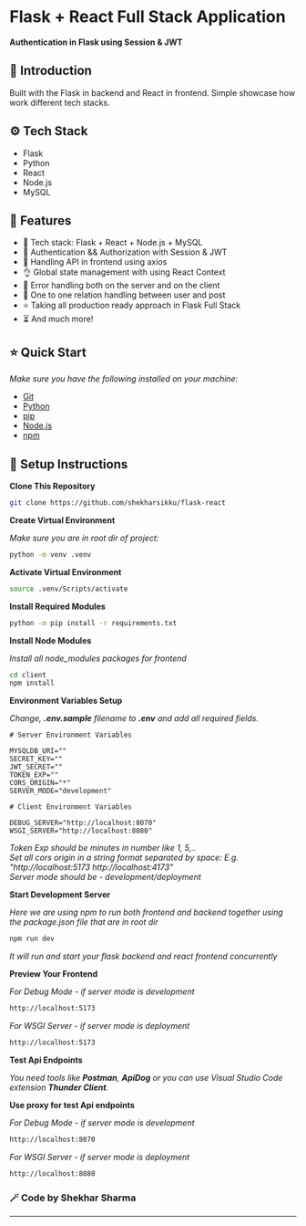 # Flask + React Full Stack Application

**Authentication in Flask using Session & JWT**

## 🌟 Introduction

Built with the Flask in backend and React in frontend. Simple showcase how work different tech stacks.

## ⚙️ Tech Stack

- Flask
- Python
- React
- Node.js
- MySQL

## 🔋 Features

- 🌟 Tech stack: Flask + React + Node.js + MySQL
- 🎃 Authentication && Authorization with Session & JWT
- 👾 Handling API in frontend using axios
- 👌 Global state management with using React Context
- 🐞 Error handling both on the server and on the client
- 👻 One to one relation handling between user and post
- ⭐ Taking all production ready approach in Flask Full Stack
- ⏳ And much more!

## ⭐ Quick Start

_Make sure you have the following installed on your machine:_

- [Git](https://git-scm.com/)
- [Python](https://www.python.org/)
- [pip](https://pypi.org/project/pip/)
- [Node.js](https://nodejs.org/en)
- [npm](https://www.npmjs.com/)

## 🚀 Setup Instructions

**Clone This Repository**

```bash
git clone https://github.com/shekharsikku/flask-react
```

**Create Virtual Environment**

_Make sure you are in root dir of project:_

```bash
python -m venv .venv
```

**Activate Virtual Environment**

```bash
source .venv/Scripts/activate
```

**Install Required Modules**

```bash
python -m pip install -r requirements.txt
```

**Install Node Modules**

_Install all node_modules packages for frontend_

```bash
cd client
npm install
```

**Environment Variables Setup**

*Change, **.env.sample** filename to **.env** and add all required fields.*

```env
# Server Environment Variables

MYSQLDB_URI=""
SECRET_KEY=""
JWT_SECRET=""
TOKEN_EXP=""
CORS_ORIGIN="*"
SERVER_MODE="development"

# Client Environment Variables

DEBUG_SERVER="http://localhost:8070"
WSGI_SERVER="http://localhost:8080"
```

_Token Exp should be minutes in number like 1, 5,.._  
_Set all cors origin in a string format separated by space: E.g. "http://localhost:5173 http://localhost:4173"_  
_Server mode should be - development/deployment_

**Start Development Server**

_Here we are using npm to run both frontend and backend together using the package.json file that are in root dir_

```bash
npm run dev
```

_It will run and start your flask backend and react frontend concurrently_

**Preview Your Frontend**

_For Debug Mode - if server mode is development_

```bash
http://localhost:5173
```

_For WSGI Server - if server mode is deployment_

```bash
http://localhost:5173
```

**Test Api Endpoints**

_You need tools like **Postman**, **ApiDog** or you can use Visual Studio Code extension **Thunder Client**._

**Use proxy for test Api endpoints**

_For Debug Mode - if server mode is development_

```bash
http://localhost:8070
```

_For WSGI Server - if server mode is deployment_

```bash
http://localhost:8080
```

### 🪄 Code by Shekhar Sharma

---
